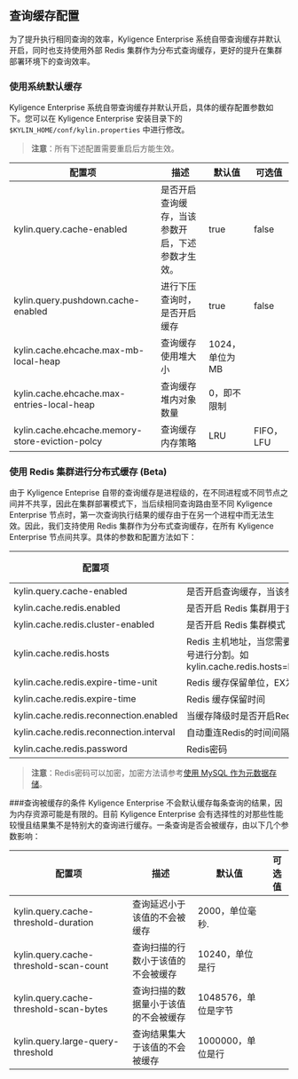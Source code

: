## 查询缓存配置

为了提升执行相同查询的效率，Kyligence Enterprise 系统自带查询缓存并默认开启，同时也支持使用外部 Redis 集群作为分布式查询缓存，更好的提升在集群部署环境下的查询效率。

### 使用系统默认缓存

Kyligence Enterprise 系统自带查询缓存并默认开启，具体的缓存配置参数如下。您可以在 Kyligence Enterprise 安装目录下的 `$KYLIN_HOME/conf/kylin.properties` 中进行修改。

> **注意**：所有下述配置需要重启后方能生效。

| 配置项                                          | 描述                                             | 默认值         | 可选值    |
| ----------------------------------------------- | ------------------------------------------------ | -------------- | --------- |
| kylin.query.cache-enabled                       | 是否开启查询缓存，当该参数开启，下述参数才生效。 | true           | false     |
| kylin.query.pushdown.cache-enabled              | 进行下压查询时，是否开启缓存                     | true           | false     |
| kylin.cache.ehcache.max-mb-local-heap           | 查询缓存使用堆大小                               | 1024，单位为MB |           |
| kylin.cache.ehcache.max-entries-local-heap      | 查询缓存堆内对象数量                             | 0，即不限制    |           |
| kylin.cache.ehcache.memory-store-eviction-polcy | 查询缓存内存策略                                 | LRU            | FIFO，LFU |

### 使用 Redis 集群进行分布式缓存 (Beta)

由于 Kyligence Enteprise 自带的查询缓存是进程级的，在不同进程或不同节点之间并不共享，因此在集群部署模式下，当后续相同查询路由至不同 Kyligence Enterprise 节点时，第一次查询执行结果的缓存由于在另一个进程中而无法生效。因此，我们支持使用 Redis 集群作为分布式查询缓存，在所有 Kyligence Enterprise 节点间共享。具体的参数和配置方法如下：

| 配置项                             | 描述                                                         | 默认值         | 可选值 |
| ---------------------------------- | ------------------------------------------------------------ | -------------- | ------ |
| kylin.query.cache-enabled          | 是否开启查询缓存，当该参数开启，下述参数才生效。             | true           | false  |
| kylin.cache.redis.enabled          | 是否开启 Redis 集群用于查询缓存                              | false          | true   |
| kylin.cache.redis.cluster-enabled  | 是否开启 Redis 集群模式                                      | false          | true   |
| kylin.cache.redis.hosts             | Redis 主机地址，当您需要连接 Redis 集群时，请使用逗号进行分割。如 kylin.cache.redis.hosts=localhost:6379,localhost:6380 | localhost:6379 |        |
| kylin.cache.redis.expire-time-unit | Redis 缓存保留单位，EX为秒，PX为毫秒                         | EX             | PX     |
| kylin.cache.redis.expire-time      | Redis 缓存保留时间                                           | 86400          |        |
| kylin.cache.redis.reconnection.enabled | 当缓存降级时是否开启Redis自动重连 | true | false |
| kylin.cache.redis.reconnection.interval | 自动重连Redis的时间间隔，单位是分钟 | 60 | |
| kylin.cache.redis.password | Redis密码 | | |

> **注意**：Redis密码可以加密，加密方法请参考[使用 MySQL 作为元数据存储](../rdbms_metastore/mysql_metastore.cn.md)。

###查询被缓存的条件
Kyligence Enterprise 不会默认缓存每条查询的结果，因为内存资源可能是有限的。目前 Kyligence Enterprise 会有选择性的对那些性能较慢且结果集不是特别大的查询进行缓存。一条查询是否会被缓存，由以下几个参数影响：

| 配置项                             | 描述                                                         | 默认值         | 可选值 |
| ---------------------------------- | ------------------------------------------------------------ | -------------- | ------ |
| kylin.query.cache-threshold-duration          | 查询延迟小于该值的不会被缓存 | 2000，单位毫秒.           |   |
| kylin.query.cache-threshold-scan-count          | 查询扫描的行数小于该值的不会被缓存 | 10240，单位是行           |   |
| kylin.query.cache-threshold-scan-bytes          | 查询扫描的数据量小于该值的不会被缓存 | 1048576，单位是字节           |   |
| kylin.query.large-query-threshold          | 查询结果集大于该值的不会被缓存 | 1000000，单位是行           |   |
